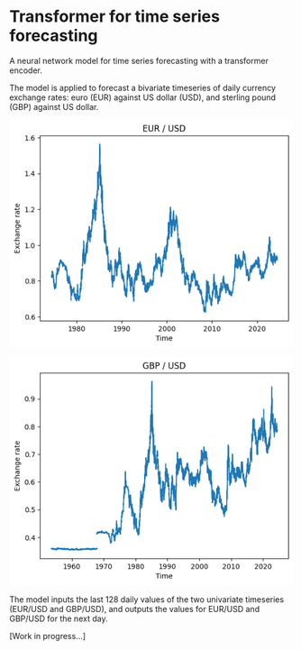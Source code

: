 # Transformer for time series forecasting

A neural network model for time series forecasting with a transformer encoder.

The model is applied to forecast a bivariate timeseries of daily currency exchange rates: euro (EUR) against US dollar (USD), and sterling pound (GBP) against US dollar.

<p align="center">
  <img src="https://github.com/paulbuiqg/transformer_forecaster/blob/main/viz/EUR.png" />
</p>

<p align="center">
  <img src="https://github.com/paulbuiqg/transformer_forecaster/blob/main/viz/GBP.png" />
</p>

The model inputs the last 128 daily values of the two univariate timeseries (EUR/USD and GBP/USD), and outputs the values for EUR/USD and GBP/USD for the next day.

[Work in progress...]
